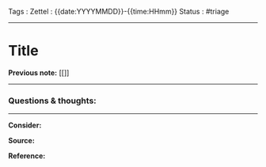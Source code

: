 Tags :
Zettel :  {{date:YYYYMMDD}}-{{time:HHmm}}
Status : #triage 

-----

# Title

**Previous note:** [[]]

-----

### Questions & thoughts:



-----
 
**Consider:**


**Source:** 


**Reference:** 
